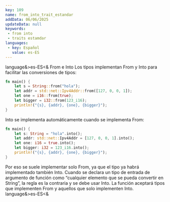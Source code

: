 ```yaml
---
key: 109
name: from_into_trait_estandar
addData: 06/06/2025
updateData: null
keywords: 
 - from into
 - traits estamdar
languages:
 - key: Español
   value: es-ES
---
```

language&>es-ES<&
From e Into
Los tipos implementan From y Into para facilitar las conversiones de tipos:

```rust
fn main() {
    let s = String::from("hola");
    let addr = std::net::Ipv4Addr::from([127, 0, 0, 1]);
    let one = i16::from(true);
    let bigger = i32::from(123_i16);
    println!("{s}, {addr}, {one}, {bigger}");
}
```

Into se implementa automáticamente cuando se implementa From:

```rust
fn main() {
    let s: String = "hola".into();
    let addr: std::net::Ipv4Addr = [127, 0, 0, 1].into();
    let one: i16 = true.into();
    let bigger: i32 = 123_i16.into();
    println!("{s}, {addr}, {one}, {bigger}");
}
```

Por eso se suele implementar solo From, ya que el tipo ya habrá implementado también Into.
Cuando se declara un tipo de entrada de argumento de función como “cualquier elemento que se pueda convertir en String”, la regla es la contraria y se
debe usar Into. La función aceptará tipos que implementen From y aquellos que solo implementen Into.
language&>es-ES<&